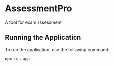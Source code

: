 # AssessmentPro

A tool for exam assessment

## Running the Application

To run the application, use the following command:

```bash
npm run app
